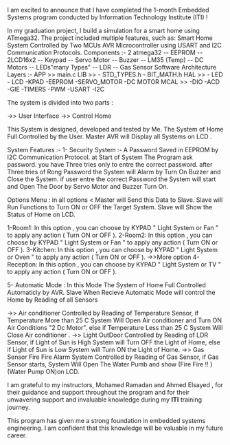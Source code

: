 
I am excited to announce that I have completed the 1-month Embedded Systems program conducted by Information Technology Institute (ITI) !

In my graduation project, I  build a simulation for a smart home using ATmega32. The project included multiple features, such as:
Smart Home System Controlled by Two MCUs AVR Microcontroller using USART and I2C Communication Protocols.
Components :-
 2 atmega32   --   EEPROM -- 2LCD16x2 -- Keypad --  Servo Motor  -- Buzzer  --  LM35 (Temp) --   DC Motors  --  LEDs"many Types" -- LDR  -- Gas Sensor
Software Architecture Layers :-
APP >>
	 main.c 
LIB >> 
	- STD_TYPES.h   		- BIT_MATH.h 
HAL >> 
	- LED 	- LCD  	-KPAD 	-EEPROM      -SERVO_MOTOR          -DC MOTOR
MCAL >> 
 	-DIO 	-ACD  	-GIE 	-TIMERS        -PWM 	       -USART        -I2C 



The system is divided into two parts :

->> User Interface 
->> Control Home 

This System is designed, developed and tested by Me.
The System of Home Full Controlled by the User. Master AVR will Display all Systems on LCD .

System Features :-
1- Security System :-
 A Password Saved in EEPROM by I2C Communication Protocol. at Start of System The Program ask  password. you have Three tries only to entre the correct password. after Three tries of Rong Password the System will Alarm by Turn On Buzzer and Close the System. if user entre the correct Password the System will start and Open The Door by Servo Motor and Buzzer Turn On.


Options Menu :
 in all options < Master will Send this Data to Slave. Slave will Run Functions to Turn ON or OFF the Target System. Slave will Show the Status of Home on LCD. 

1-Room1:
In this option , you can choose  by KYPAD " Light System  or Fan " to apply any action ( Turn ON or OFF ).
2-Room2:
In this option , you can choose  by KYPAD " Light System  or Fan " to apply any action ( Turn ON or OFF ).
3-Kitchen:
In this option , you can choose  by KYPAD " Light System  or Oven " to apply any action ( Turn ON or OFF ).
->>More option
4-Reception:
In this option , you can choose  by KYPAD " Light System  or TV " to apply any action ( Turn ON or OFF ).


5- Automatic Mode :
In this Mode The System of Home Full Controlled Automaticly by AVR. Slave When Recieve Automatic Mode will control the Home by Reading of all Sensors

->> Air conditioner 
Controlled by Reading of Temperature Sensor, if Temperature More than 25 C System Will Open Air conditioner and Turn ON Air Conditions "2 Dc Motor". else if Temperature Less than 25 C System Will Close Air conditioner .
->> Light OutDoor
Controlled by Reading of LDR Sensor, if Light of Sun is High System will Turn OFF the Light of Home, else if Light of Sun is Low System will Turn ON the Light of Home.
->> Gas Sensor Fire 
Fire Alarm System Controlled by Reading of Gas Sensor, if Gas Sensor starts, System Will Open The Water Pumb  and show (Fire Fire !! )(Water Pump ON)on LCD.

I am grateful to my instructors, Mohamed Ramadan and Ahmed Elsayed , for their guidance and support throughout the program and  for their unwavering support and invaluable knowledge during my 𝐈𝐓𝐈 training journey.

This program has given me a strong foundation in embedded systems engineering. I am confident that this knowledge will be valuable in my future career.



